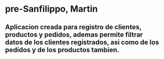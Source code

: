 # pre-Sanfilippo, Martin

## Aplicacion creada para registro de clientes, productos y pedidos, ademas permite filtrar datos de los clientes registrados, asi como de los pedidos y de los productos tambien. 